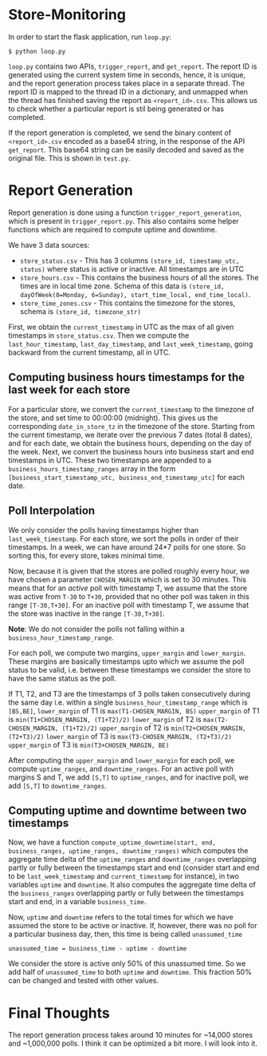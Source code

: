 # Store-Monitoring

In order to start the flask application, run `loop.py`:
```
$ python loop.py
```
`loop.py` contains two APIs, `trigger_report`, and `get_report`. The report ID is generated using the current system time in seconds, hence, it is unique, and the report generation process takes place in a separate thread. The report ID is mapped to the thread ID in a dictionary, and unmapped when the thread has finished saving the report as `<report_id>.csv`. This allows us to check whether a particular report is stil being generated or has completed.

If the report generation is completed, we send the binary content of `<report_id>.csv` encoded as a base64 string, in the response of the API `get_report`. This base64 string can be easily decoded and saved as the original file. This is shown in `test.py`.


# Report Generation

Report generation is done using a function `trigger_report_generation`, which is present in `trigger_report.py`. This also contains some helper functions which are required to compute uptime and downtime.

We have 3 data sources:

* `store_status.csv` - This has 3 columns `(store_id, timestamp_utc, status)` where status is active or inactive. All timestamps are in UTC
* `store_hours.csv` - This contains the business hours of all the stores. The times are in local time zone. Schema of this data is `(store_id, dayOfWeek(0=Monday, 6=Sunday), start_time_local, end_time_local)`. 
* `store_time_zones.csv` - This contains the timezone for the stores, schema is `(store_id, timezone_str)`

First, we obtain the `current_timestamp` in UTC as the max of all given timestamps in `store_status.csv`. Then we compute the `last_hour_timestamp`, `last_day_timestamp`, and `last_week_timestamp`, going backward from the current timestamp, all in UTC.

## Computing business hours timestamps for the last week for each store

For a particular store, we convert the `current_timestamp` to the timezone of the store, and set time to 00:00:00 (midnight). This gives us the corresponding `date_in_store_tz` in the timezone of the store. Starting from the current timestamp, we iterate over the previous 7 dates (total 8 dates), and for each date, we obtain the business hours, depending on the day of the week. Next, we convert the business hours into business start and end timestamps in UTC. These two timestamps are appended to a `business_hours_timestamp_ranges` array in the form `[business_start_timestamp_utc, business_end_timestamp_utc]` for each date.

## Poll Interpolation

We only consider the polls having timestamps higher than `last_week_timestamp`. For each store, we sort the polls in order of their timestamps. In a week, we can have around 24*7 polls for one store. So sorting this, for every store, takes minimal time.

Now, because it is given that the stores are polled roughly every hour, we have chosen a parameter `CHOSEN_MARGIN` which is set to 30 minutes. This means that for an *active* poll with timestamp T, we assume that the store was active from `T-30` to `T+30`, provided that no other poll was taken in this range `[T-30,T+30]`. For an inactive poll with timestamp T, we assume that the store was inactive in the range `[T-30,T+30]`.

**Note**: We do not consider the polls not falling within a `business_hour_timestamp_range`.

For each poll, we compute two margins, `upper_margin` and `lower_margin`. These margins are basically timestamps upto which we assume the poll status to be valid, i.e.  between these timestamps we consider the store to have the same status as the poll.

If T1, T2, and T3 are the timestamps of 3 polls taken consecutively during the same day i.e. within a single `business_hour_timestamp_range` which is `[BS,BE]`,
`lower_margin` of T1 is `max(T1-CHOSEN_MARGIN, BS)`
`upper_margin` of T1 is `min(T1+CHOSEN_MARGIN, (T1+T2)/2)`
`lower_margin` of T2 is `max(T2-CHOSEN_MARGIN, (T1+T2)/2)`
`upper_margin` of T2 is `min(T2+CHOSEN_MARGIN, (T2+T3)/2)`
`lower_margin` of T3 is `max(T3-CHOSEN_MARGIN, (T2+T3)/2)`
`upper_margin` of T3 is `min(T3+CHOSEN_MARGIN, BE)`

After computing the `upper_margin` and `lower_margin` for each poll, we compute `uptime_ranges`, and `downtime_ranges`. For an active poll with margins S and T, we add `[S,T]` to `uptime_ranges`, and for inactive poll, we add `[S,T]` to `downtime_ranges`.

## Computing uptime and downtime between two timestamps

Now, we have a function `compute_uptime_downtime(start, end, business_ranges, uptime_ranges, downtime_ranges)` which computes the aggregate time delta of the `uptime_ranges` and `downtime_ranges` overlapping partly or fully between the timestamps start and end (consider start and end to be `last_week_timestamp` and `current_timestamp` for instance), in two variables `uptime` and `downtime`. It also computes the aggregate time delta of the `business_ranges` overlapping partly or fully between the timestamps start and end, in a variable `business_time`. 

Now, `uptime` and `downtime` refers to the total times for which we have assumed the store to be active or inactive. If, however, there was no poll for a particular business day, then, this time is being called `unassumed_time`
```
unassumed_time = business_time - uptime - downtime
```
We consider the store is active only 50% of this unassumed time. So we add half of `unassumed_time` to both `uptime` and `downtime`. This fraction 50% can be changed and tested with other values.

# Final Thoughts

The report generation process takes around 10 minutes for ~14,000 stores and ~1,000,000 polls. I think it can be optimized a bit more. I will look into it.
